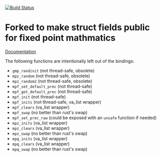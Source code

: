 [![Build Status](https://travis-ci.org/fizyk20/rust-gmp.svg?branch=master)](https://travis-ci.org/fizyk20/rust-gmp)



# Forked to make struct fields public for fixed point mathmatics



[Documentation](https://docs.rs/rust-gmp)

The following functions are intentionally left out of the bindings:

* `gmp_randinit` (not thread-safe, obsolete)
* `mpz_random` (not thread-safe, obsolete)
* `mpz_random2` (not thread-safe, obsolete)
* `mpf_set_default_prec` (not thread-safe)
* `mpf_get_default_prec` (not thread-safe)
* `mpf_init` (not thread-safe)
* `mpf_inits` (not thread-safe, va_list wrapper)
* `mpf_clears` (va_list wrapper)
* `mpf_swap` (no better than rust's swap)
* `mpf_set_prec_raw` (could be exposed with an `unsafe` function if needed)
* `mpz_inits` (va_list wrapper)
* `mpz_clears` (va_list wrapper)
* `mpz_swap` (no better than rust's swap)
* `mpq_inits` (va_list wrapper)
* `mpq_clears` (va_list wrapper)
* `mpq_swap` (no better than rust's swap)
